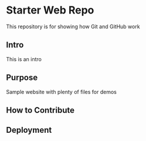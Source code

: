 # Starter Web Repo

This repository is for showing how Git and GitHub work

## Intro
This is an intro

## Purpose

Sample website with plenty of files for demos

## How to Contribute

## Deployment
